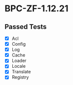 # BPC-ZF-1.12.21

## Passed Tests

- [x] Acl
- [x] Config
- [x] Log
- [x] Cache
- [x] Loader
- [x] Locale
- [x] Translate
- [x] Registry
